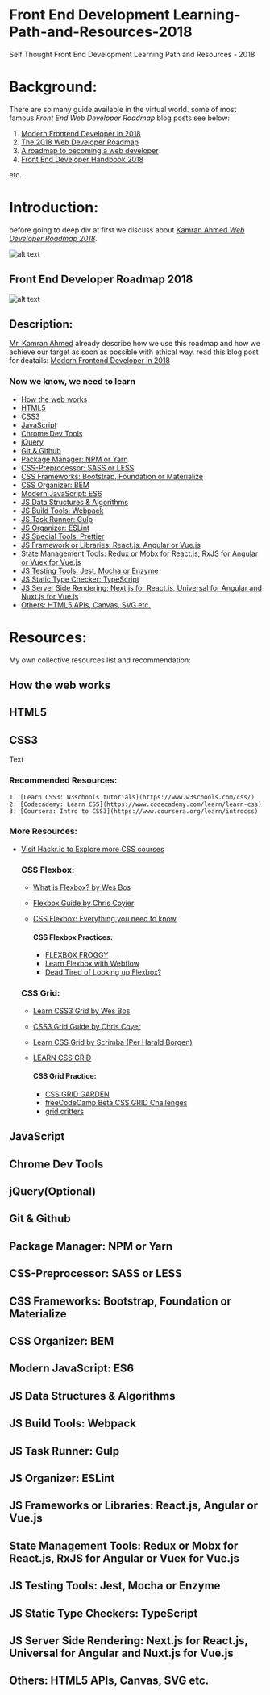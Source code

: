# Front End Development Learning-Path-and-Resources-2018
Self Thought Front End Development Learning Path and Resources - 2018

# Background:
There are so many guide available in the virtual world. some of most famous *Front End Web Developer Roadmap* blog posts see below:

1. [Modern Frontend Developer in 2018](https://medium.com/tech-tajawal/modern-frontend-developer-in-2018-4c2072fa2b9c)
2. [The 2018 Web Developer Roadmap](https://codeburst.io/the-2018-web-developer-roadmap-826b1b806e8d)
3. [A roadmap to becoming a web developer](https://medium.freecodecamp.org/a-roadmap-to-becoming-a-web-developer-in-2017-b6ac3dddd0cf)
4. [Front End Developer Handbook 2018](https://frontendmasters.com/books/front-end-handbook/2018/)

etc.

# Introduction:
before going to deep div at first we discuss about [Kamran Ahmed *Web Developer Roadmap 2018*](https://github.com/kamranahmedse/developer-roadmap).

![alt text][logo]

[logo]: https://camo.githubusercontent.com/4511e3b4831b40f49c008418b5bb509d10efcbac/68747470733a2f2f692e696d6775722e636f6d2f4f5a554f5574492e706e67 "Web Developer Roadmap 2018"

## Front End Developer Roadmap 2018
![alt text](https://github.com/kamranahmedse/developer-roadmap/raw/master/images/frontend-v2.png "Front End Roadmap")

## Description:
[Mr. Kamran Ahmed](https://github.com/kamranahmedse) already describe how we use this roadmap and how we achieve our target as soon as possible with ethical way. read this blog post for deatails: [Modern Frontend Developer in 2018](https://medium.com/tech-tajawal/modern-frontend-developer-in-2018-4c2072fa2b9c)

### Now we know, we need to learn 

- [How the web works](#how-the-web-works)
- [HTML5](#html5)
- [CSS3](#css3)
- [JavaScript](#javascript)
- [Chrome Dev Tools](#chrome-dev-tools)
- [jQuery](#jquery)
- [Git & Github](#git-github)
- [Package Manager: NPM or Yarn](#package-manager-npm-or-yarn)
- [CSS-Preprocessor: SASS or LESS](#css-preprocessor-sass-or-less)
- [CSS Frameworks: Bootstrap, Foundation or Materialize](#css-frameworks-bootstrap-foundation-or-materialize)
- [CSS Organizer: BEM](#css-organizer-bem)
- [Modern JavaScript: ES6](#modern-javascript-es6)
- [JS Data Structures & Algorithms](#js-data-structure-and-algorithms)
- [JS Build Tools: Webpack](#js-build-tools-webpack)
- [JS Task Runner: Gulp](#js-task-runner-gulp)
- [JS Organizer: ESLint](#js-organizer-eslint)
- [JS Special Tools: Prettier](#js-special-tools-prettier)
- [JS Framework or Libraries: React.js, Angular or Vue.js](#js-frameworks-or-libraries-react-js)
- [State Management Tools: Redux or Mobx for React.js, RxJS for Angular or Vuex for Vue.js](#state-management-tools-redux-or-mobx)
- [JS Testing Tools: Jest, Mocha or Enzyme](#js-testing-tools-jest-mocha-or-enzyme)
- [JS Static Type Checker: TypeScript](#js-static-type-checker-typescript)
- [JS Server Side Rendering: Next.js for React.js, Universal for Angular and Nuxt.js for Vue.js](#js-server-side-rendering-next-js)
- [Others: HTML5 APIs, Canvas, SVG etc.](#others-html5-apis-canvas-svg-etc)

# Resources:
My own collective resources list and recommendation:

## How the web works
## HTML5

## CSS3
  Text
  ### Recommended Resources:
    1. [Learn CSS3: W3schools tutorials](https://www.w3schools.com/css/)
    2. [Codecademy: Learn CSS](https://www.codecademy.com/learn/learn-css)
    3. [Coursera: Intro to CSS3](https://www.coursera.org/learn/introcss)
  
  ### More Resources:
  - [Visit Hackr.io to Explore more CSS courses](https://hackr.io/tutorials/learn-css)
 
    ### CSS Flexbox:
      - [What is Flexbox? by Wes Bos](http://flexbox.io/)
      - [Flexbox Guide by Chris Coyier](https://css-tricks.com/snippets/css/a-guide-to-flexbox/)
      - [CSS Flexbox: Everything you need to know](https://www.educative.io/collection/5191711974227968/5741031244955648)
    
        #### CSS Flexbox Practices:
         - [FLEXBOX FROGGY](http://flexboxfroggy.com/)
         - [Learn Flexbox with Webflow](https://preview.webflow.com/preview/flexbox-game?preview=d1a26b027c4803817087a91c651e321f&m=1)
         - [Dead Tired of Looking up Flexbox?](https://mastery.games/p/flexbox-zombies)
    
    ### CSS Grid:
      - [Learn CSS3 Grid by Wes Bos](https://cssgrid.io/)
      - [CSS3 Grid Guide by Chris Coyer](https://css-tricks.com/snippets/css/complete-guide-grid/)
      - [Learn CSS Grid by Scrimba (Per Harald Borgen)](https://scrimba.com/g/gflexbox)
      - [LEARN CSS GRID](https://learncssgrid.com/)
    
        #### CSS Grid Practice:
         - [CSS GRID GARDEN](https://cssgridgarden.com/)
         - [freeCodeCamp Beta CSS GRID Challenges](https://beta.freecodecamp.org/en/challenges/css-grid/introduction-to-the-css-grid-challenges)
         - [grid critters](http://www.gridcritters.com/)
    
## JavaScript
## Chrome Dev Tools
## jQuery(Optional)
## Git & Github
## Package Manager: NPM or Yarn
## CSS-Preprocessor: SASS or LESS
## CSS Frameworks: Bootstrap, Foundation or Materialize
## CSS Organizer: BEM
## Modern JavaScript: ES6
## JS Data Structures & Algorithms
## JS Build Tools: Webpack
## JS Task Runner: Gulp
## JS Organizer: ESLint
## JS Frameworks or Libraries: React.js, Angular or Vue.js
## State Management Tools: Redux or Mobx for React.js, RxJS for Angular or Vuex for Vue.js
## JS Testing Tools: Jest, Mocha or Enzyme
## JS Static Type Checkers: TypeScript
## JS Server Side Rendering: Next.js for React.js, Universal for Angular and Nuxt.js for Vue.js
## Others: HTML5 APIs, Canvas, SVG etc.
